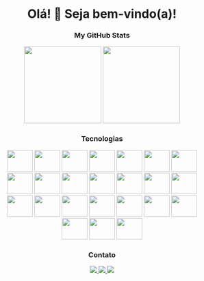  <div align='center'>
    <h1>Olá! 👋 Seja bem-vindo(a)!</h1>
    <h3>My GitHub Stats</h3>
    <img  height='180em' src='https://github-readme-stats.vercel.app/api?username=KamilaMattos&count_private=true&show_icons=true&theme=dracula&include_all_commits=true&count_private=true&hide_border=true'/>
    <img  height='180em' src='https://github-readme-stats.vercel.app/api/top-langs/?username=KamilaMattos&count_private=true&layout=compact&langs_count=16&theme=dracula&hide_border=true'/>
  </div>

<div align='center'>
  <h3>Tecnologias</h3>
  <img height='50' width='60' src="https://cdn.jsdelivr.net/gh/devicons/devicon@latest/icons/dotnetcore/dotnetcore-original.svg" />
  <img height='50' width='60' src="https://cdn.jsdelivr.net/gh/devicons/devicon@latest/icons/csharp/csharp-plain.svg" />
  <img height='50' width='60' src="https://cdn.jsdelivr.net/gh/devicons/devicon/icons/javascript/javascript-original.svg" />
  <img height='50' width='60' src="https://cdn.jsdelivr.net/gh/devicons/devicon/icons/react/react-original.svg" />
  <img height='50' width='60' src="https://cdn.jsdelivr.net/gh/devicons/devicon/icons/nodejs/nodejs-original.svg" />
  <img height='50' width='60' src="https://cdn.jsdelivr.net/gh/devicons/devicon/icons/typescript/typescript-original.svg" />
  <img height='50' width='60' src="https://cdn.jsdelivr.net/gh/devicons/devicon/icons/python/python-original.svg" />
  
  <img height='50' width='60' src="https://cdn.jsdelivr.net/gh/devicons/devicon/icons/html5/html5-original.svg" />
  <img height='50' width='60' src="https://cdn.jsdelivr.net/gh/devicons/devicon/icons/css3/css3-original.svg" />
  <img height='50' width='60' src="https://cdn.jsdelivr.net/gh/devicons/devicon@latest/icons/sass/sass-original.svg" />
  <img height='50' width='60' src="https://cdn.jsdelivr.net/gh/devicons/devicon@latest/icons/figma/figma-original.svg" />
          
  
  <img height='50' width='60' src="https://cdn.jsdelivr.net/gh/devicons/devicon/icons/jest/jest-plain.svg" />
  <img height='50' width='60' src="https://cdn.jsdelivr.net/gh/devicons/devicon@latest/icons/cypressio/cypressio-original-wordmark.svg" />
  <img height='50' width='60' src="https://cdn.jsdelivr.net/gh/devicons/devicon@latest/icons/jasmine/jasmine-original-wordmark.svg" />
  
  <img height='50' width='60' src="https://cdn.jsdelivr.net/gh/devicons/devicon/icons/postgresql/postgresql-original.svg" />
  <img height='50' width='60' src="https://cdn.jsdelivr.net/gh/devicons/devicon@latest/icons/microsoftsqlserver/microsoftsqlserver-original-wordmark.svg" />
  <img height='50' width='60' src="https://cdn.jsdelivr.net/gh/devicons/devicon@latest/icons/mongodb/mongodb-original-wordmark.svg" />
  
  <img height='50' width='60' src="https://cdn.jsdelivr.net/gh/devicons/devicon/icons/git/git-original.svg" />
  <img height='50' width='60' src="https://cdn.jsdelivr.net/gh/devicons/devicon@latest/icons/github/github-original-wordmark.svg" />
  <img height='50' width='60' src="https://cdn.jsdelivr.net/gh/devicons/devicon@latest/icons/gitlab/gitlab-original-wordmark.svg" />
          
  
  <img height='50' width='60' src="https://cdn.jsdelivr.net/gh/devicons/devicon/icons/docker/docker-plain.svg" />
  <img height='50' width='60' src="https://cdn.jsdelivr.net/gh/devicons/devicon@latest/icons/circleci/circleci-plain-wordmark.svg" />
  <img height='50' width='60' src="https://cdn.jsdelivr.net/gh/devicons/devicon/icons/azure/azure-original.svg" />

  <img height='50' width='60' src="https://cdn.jsdelivr.net/gh/devicons/devicon@latest/icons/jira/jira-original-wordmark.svg" />      
</div>

<div align='center'>
  <h3>Contato</h3>
  <a href='https://www.linkedin.com/in/kamilamattos/' target='_blank'><img src='https://img.shields.io/badge/LinkedIn-0077B5?style=for-the-badge&logo=linkedin&logoColor=white'>
  <a href='https://portfolio-kamila-mattos.vercel.app/' target='_blank'><img src='https://img.shields.io/badge/Portfolio-See%20my%20personal%20portfolio-ff6e96?style=for-the-badge&logo=GoogleChrome'>
  <a href='mailto:kamila_mattos@hotmail.com' target='_blank'><img src='https://img.shields.io/badge/Email-4285f4?style=for-the-badge&logo=microsoftoutlook&logoColor=white'>
</div>





